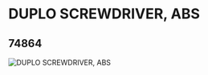# DUPLO SCREWDRIVER, ABS
## 74864
![DUPLO SCREWDRIVER, ABS](https://lc-www-live-s.legocdn.com/media/bricks/5/2/4192327.jpg)